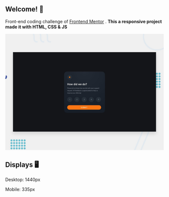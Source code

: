 ## **Welcome!** 👋

Front-end coding challenge of [Frontend Mentor](https://www.frontendmentor.io/) . **This a responsive project made it with HTML, CSS & JS** 

![Design preview for the Interactive rating component coding challenge](./design/desktop-preview.jpg)

## Displays 🖥️

Desktop: 1440px

Mobile: 335px